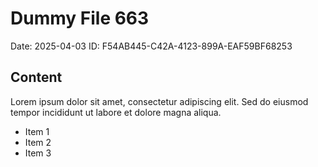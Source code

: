 # Dummy File 663

Date: 2025-04-03
ID: F54AB445-C42A-4123-899A-EAF59BF68253

## Content

Lorem ipsum dolor sit amet, consectetur adipiscing elit.
Sed do eiusmod tempor incididunt ut labore et dolore magna aliqua.

* Item 1
* Item 2
* Item 3
